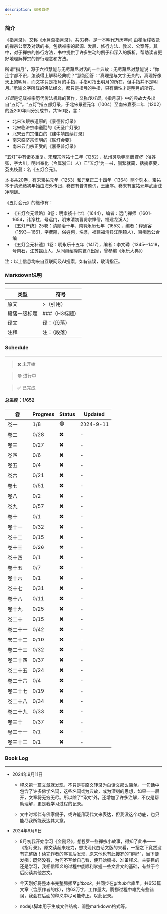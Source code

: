 ```yaml
---
description: 编者自述
---
```


### 简介

《指月录》，又称《水月斋指月录》，共32卷。是一本明代万历年间,由瞿汝稷收录的禅宗公案及对话的书，包括禅宗的起源、发展、修行方法、教义、公案等。其中，对于禅宗的修行方法，书中提供了许多生动的例子和深入的解析，帮助读者更好地理解禅宗的修行理念和方法。

所谓“指月”，源于六祖慧能与无尽藏尼对话的一个典故：无尽藏尼对慧能说：“你连字都不识，怎谈得上解释经典呢？”慧能回答：“真理是与文字无关的，真理好像天上的明月，而文字只是指月的手指，手指可指出明月的所在，但手指并不是明月。”示喻文字所载的佛法经文，都只是指月的手指，只有佛性才是明月的所在。

*灯录*是记载禅宗历代传法机缘的著作，又称*传灯录*。《指月录》中的典故大多出自“五灯”。“五灯”指五部灯录，于北宋景德元年（1004）至南宋嘉泰二年（1202）的近200年间分别成书，共150卷，含：
  - 北宋法眼宗道原的《景德传灯录》
  - 北宋临济宗李遵勖的《天圣广灯录》
  - 北宋云门宗惟白的《建中靖国续灯录》
  - 南宋临济宗悟明的《联灯会要》
  - 南宋云门宗正受的《嘉泰普灯录》

“五灯”中有诸多重复。宋理宗淳祐十二年（1252），杭州灵隐寺高僧*普济*（俗姓张，字大川，明州奉化（今属浙江）人）汇“五灯”为一书，删繁就简，括摘枢要，芟夷枝蔓：名《五灯会元》。

本书共20卷，有宋宝祐元年（1253）和元至正二十四年（1364）两个刻本。宝祐本于清光绪初年始由海外传归，卷首有普济题词，王庸序。卷末有宝祐元年武康沈净明跋。

《五灯会元》的继作有：
  - 《五灯会元续略》8卷：明崇祯十七年（1644），编者：远门禅师（1601-1654，讳净柱，号远门，明末清初曹洞宗禅僧，福建龙溪人）
  - 《五灯严统》25卷：清顺治十年、南明永历七年（1653），编者：释通容（1593－1661，字费隐，俗姓何，名懋，福建福清县江阴镇人）、百痴愿公合编
  - 《五灯会元补遗》1卷：明永乐十五年（1417），编者：李文琇（1345～1418，号南石，江苏昆山人，从同邑绍隆院智兴出家，曾参编《永乐大典》）

注：以上信息均来自互联网及AI搜索，如有错误，敬请指正。

### Markdown说明
---

|类型|符号|
|---|---|
|原文|>（引用）|
|段落一级标题|###（H3标题）|
|译文|译：（段落）|
|注释|注：（段落）|

### Schedule
---

> ✖️ 未开始

> 🟢 进行中

> ✅ 已完成


 #### 总进度：1/652

|卷|Progress|Status|Updated|
|---|---|---|---|
|卷一|1/8|🟢|2024-9-11|
|卷二|0/28|✖️|-|
|卷三|0/27|✖️|-|
|卷四|0/6|✖️|-|
|卷五|0/4|✖️|-|
|卷六|0/21|✖️|-|
|卷七|0/51|✖️|-|
|卷八|0/2|✖️|-|
|卷九|0/57|✖️|-|
|卷十|0/1|✖️|-|
|卷十一|0/32|✖️|-|
|卷十二|0/15|✖️|-|
|卷十三|0/26|✖️|-|
|卷十四|0/1|✖️|-|
|卷十五|0/7|✖️|-|
|卷十六|0/1|✖️|-|
|卷十七|0/31|✖️|-|
|卷十八|0/11|✖️|-|
|卷十九|0/25|✖️|-|
|卷二十|0/15|✖️|-|
|卷二十一|0/42|✖️|-|
|卷二十二|0/19|✖️|-|
|卷二十三|0/32|✖️|-|
|卷二十四|0/37|✖️|-|
|卷二十五|0/24|✖️|-|
|卷二十六|0/4|✖️|-|
|卷二十七|0/19|✖️|-|
|卷二十八|0/34|✖️|-|
|卷二十九|0/33|✖️|-|
|卷三十|0/37|✖️|-|
|卷三十一|0/1|✖️|-|
|卷三十二|0/1|✖️|-|


### Book Log
---

- 2024年9月11日

  - 释义第一篇文章就发现，不只是将原文转录为白话文那么简单。一句话中包含了许多佛学名词，这些名词或为典故，或为深刻的思想，如果一一展开，文章将无穷无尽。所以除了“译文”外，还增加了许多注解，不仅是帮助理解，更是我学习过程的记录。
  
  - 文中时常伴有佛家偈子，或许能用现代文来表达，但我没这个功底，也只能尽我所能表达其大意。

- 2024年9月9日

  - 8月初我开始学习《金刚经》，想搜罗一些禅宗小故事，得知了此书——《指月录》。原文读起来吃力，想找现代白话文版的来看，一搜之下竟然没有完整版！读完作者的序言后发现，原来他也有此搜罗的“癖好”，当下便发痴：既然没有，为何不写给自己看，便开始腾书、准备释义。主要目的还是学习，我相信释义的过程中能顺利掌握一些文言文的基础，有益于今后阅读其他古文。

  - 今天刚好将整本书完整腾挪至*gitbook*，并同步在*github*仓库里，共653篇文章（含原作者的序），约63万字，工作量大，腾挪过程中难免有些错误，我会在后面的释义中尽可能修正。以此记录。

  - nodejs脚本用于生成文件结构、调整markdown格式等。